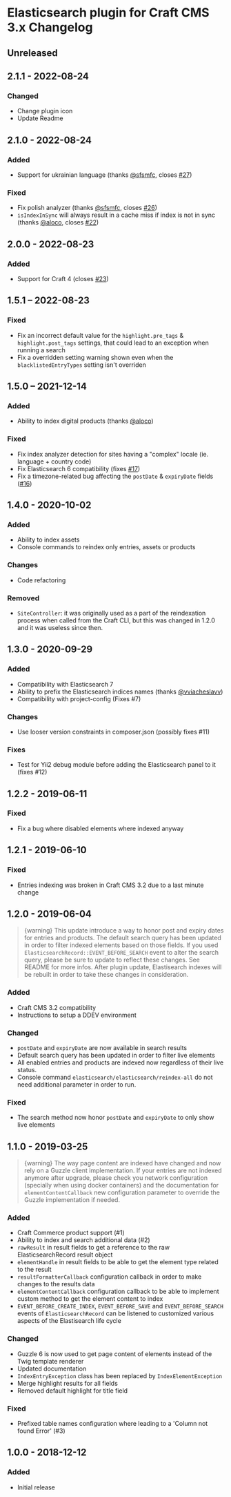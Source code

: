 # Elasticsearch plugin for Craft CMS 3.x Changelog

## Unreleased


## 2.1.1 - 2022-08-24
### Changed
- Change plugin icon
- Update Readme


## 2.1.0 - 2022-08-24
### Added
- Support for ukrainian language (thanks [@sfsmfc][], closes [#27][])
### Fixed
- Fix polish analyzer (thanks [@sfsmfc][], closes [#26][])
- `isIndexInSync` will always result in a cache miss if index is not in sync 
  (thanks [@aloco][], closes [#22][])


## 2.0.0 - 2022-08-23
### Added
- Support for Craft 4 (closes [#23][])


## 1.5.1 – 2022-08-23
### Fixed
- Fix an incorrect default value for the `highlight.pre_tags` & 
  `highlight.post_tags` settings, that could lead to an exception when running a
  search
- Fix a overridden setting warning shown even when the `blacklistedEntryTypes` 
  setting isn't overriden


## 1.5.0 – 2021-12-14
### Added
- Ability to index digital products (thanks [@aloco](https://github.com/aloco))
### Fixed
- Fix index analyzer detection for sites having a "complex" locale (ie. language
  \+ country code)
- Fix Elasticsearch 6 compatibility (fixes [#17][])
- Fix a timezone-related bug affecting the `postDate` & `expiryDate` fields
  ([#16][])


## 1.4.0 - 2020-10-02
### Added
- Ability to index assets
- Console commands to reindex only entries, assets or products
### Changes
- Code refactoring
### Removed
- `SiteController`: it was originally used as a part of the reindexation process
  when called from the Craft CLI, but this was changed in 1.2.0 and it was
  useless since then.


## 1.3.0 - 2020-09-29
### Added
- Compatibility with Elasticsearch 7
- Ability to prefix the Elasticsearch indices names (thanks [@vviacheslavv](https://github.com/vviacheslavv))
- Compatibility with project-config (Fixes #7)
### Changes
- Use looser version constraints in composer.json (possibly fixes #11)
### Fixes
- Test for Yii2 debug module before adding the Elasticsearch panel to it (fixes #12)


## 1.2.2 - 2019-06-11
### Fixed
- Fix a bug where disabled elements where indexed anyway


## 1.2.1 - 2019-06-10
### Fixed
- Entries indexing was broken in Craft CMS 3.2 due to a last minute change


## 1.2.0 - 2019-06-04
> {warning} This update introduce a way to honor post and expiry dates for entries and products.
The default search query has been updated in order to filter indexed elements based on those fields.
If you used `ElasticsearchRecord::EVENT_BEFORE_SEARCH` event to alter the search query, please be sure to update to reflect these changes.
See README for more infos.
After plugin update, Elastisearch indexes will be rebuilt in order to take these changes in consideration.

### Added
- Craft CMS 3.2 compatibility
- Instructions to setup a DDEV environment

### Changed
- `postDate` and `expiryDate` are now available in search results
- Default search query has been updated in order to filter live elements
- All enabled entries and products are indexed now regardless of their live status.
- Console command `elasticsearch/elasticsearch/reindex-all` do not need additional parameter in order to run.

### Fixed
- The search method now honor `postDate` and `expiryDate` to only show live elements


## 1.1.0 - 2019-03-25
> {warning} The way page content are indexed have changed and now rely on a Guzzle client implementation.
If your entries are not indexed anymore after upgrade, please check you network configuration (specially when using docker containers) and the documentation for `elementContentCallback` new configuration parameter to override the Guzzle implementation if needed.

### Added
- Craft Commerce product support (#1)
- Ability to index and search additional data (#2)
- `rawResult` in result fields to get a reference to the raw ElasticsearchRecord result object
- `elementHandle` in result fields to be able to get the element type related to the result
- `resultFormatterCallback` configuration callback in order to make changes to the results data
- `elementContentCallback` configuration callback to be able to implement custom method to get the element content to index
- `EVENT_BEFORE_CREATE_INDEX`, `EVENT_BEFORE_SAVE` and `EVENT_BEFORE_SEARCH` events of `ElasticsearchRecord` can be listened to customized various aspects of the Elastisearch life cycle

### Changed
- Guzzle 6 is now used to get page content of elements instead of the Twig template renderer
- Updated documentation
- `IndexEntryException` class has been replaced by `IndexElementException`
- Merge highlight results for all fields
- Removed default highlight for title field

### Fixed
- Prefixed table names configuration where leading to a 'Column not found Error' (#3)


## 1.0.0 - 2018-12-12
### Added
- Initial release


[#16]: https://github.com/la-haute-societe/craft-elasticsearch/issues/16
[#17]: https://github.com/la-haute-societe/craft-elasticsearch/issues/17
[#22]: https://github.com/la-haute-societe/craft-elasticsearch/issues/22
[#23]: https://github.com/la-haute-societe/craft-elasticsearch/issues/23
[#26]: https://github.com/la-haute-societe/craft-elasticsearch/issues/26
[#27]: https://github.com/la-haute-societe/craft-elasticsearch/issues/27
[@sfsmfc]: https://github.com/sfsmfc
[@aloco]: https://github.com/aloco
